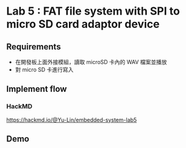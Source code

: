 # Lab 5 : FAT file system with SPI to micro SD card adaptor device

## Requirements

- 在開發板上面外接模組，讀取 microSD 卡內的 WAV 檔案並播放
- 對 micro SD 卡進行寫入

## Implement flow

### HackMD

https://hackmd.io/@Yu-Lin/embedded-system-lab5

## Demo
